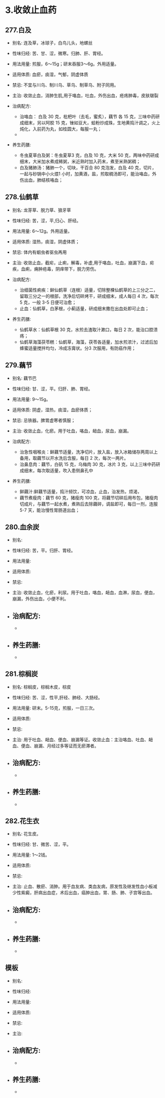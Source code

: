 # 3.收敛止血药



## 277.白及

- 别名: 连及草，冰球子，白鸟儿头，地螺丝
- 性味归经: 苦、甘、涩，微寒。归肺、肝、胃经。
- 用法用量:  煎服，6～15g；研末吞服3～6g。外用适量。
- 适用体质: 血瘀，痰湿，气郁，阴虚体质
- 禁忌: 不宜与川乌、制川乌、草乌、制草乌、附子同用。

- 主治: 收敛止血，消肿生肌,用于咯血，吐血，外伤出血，疮疡肿毒，皮肤皲裂
- 治病配方: 
  - 治咯血： 白及 30 克，枇杷叶（去毛，蜜炙），藕节 各 15 克，三味中药研成细末，另以阿胶 15 克，锉如豆大，蛤粉炒成珠，生地黄捣汁调之，火上炖化，入前药为丸，如桂圆大，每服一丸；
  - 
  
- 养生药膳: 
  -  冬虫夏草白及粥：冬虫夏草3 克，白及 10 克，大米 50 克，两味中药研成细末，大米加水煮成稀粥，米近熟时加入药末，煮至米熟粥稠；
  -  白及猪肺汤：猪肺一个，切块，干百合 80 克泡发，白及 40 克，切片，一起与砂锅中小火煨1 小时，加黄酒，盐，煎取稠汤即可，能治咯血，外伤出血，肺结核咯血；

## 278.仙鹤草

- 别名: 龙芽草、脱力草、狼牙草
- 性味归经: 苦，涩，平,归心、肝经。
- 用法用量:  6～12g。外用适量。
- 适用体质: 湿热，痰湿，阴虚体质；
- 禁忌: 体内有蛔虫者驱虫再用

- 主治: 收敛止血，截疟，止痢，解毒，补虚,用于咯血，吐血，崩漏下血，疟疾，血痢，痈肿疮毒，阴痒带下，脱力劳伤。
- 治病配方: 
  - 治细菌性痢疾：鲜仙鹤草（连根）适量，切除整棵仙鹤草的上三分之二，留取三分之一的根部，洗净后切碎烤干，研成细末，成人每日 4 次，每次 5 克，一般 3-5 日便可治愈；
  - 止血：仙鹤草，白茅根，小蓟适量，研成细末撒在出血处即可止血；
  
- 养生药膳: 
  -  仙鹤草水：仙鹤草根 30 克，水煎去渣取汁漱口，每日 2 次，能治口腔溃疡；
  -  仙鹤草海藻茯苓糕：仙鹤草，海藻，茯苓各适量，加水煎浓汁，过滤后加蜂蜜适量搅拌均匀，冷成冻膏状。分3 次服用，有防癌作用；



## 279.藕节

- 别名: 藕节巴
- 性味归经: 甘、涩，平。归肝、肺、胃经。
- 用法用量: 9～15g。
- 适用体质: 阴虚，湿热，痰湿，血瘀体质；
- 禁忌: 忌铁器。脾胃虚寒者慎服；

- 主治: 收敛止血，化瘀。用于吐血，咯血，衄血，尿血，崩漏。
- 治病配方: 
  - 治急性咽喉炎：鲜藕节适量，洗净切片，放入盐，放入冰箱储存两周以上备用，取藕节以开水洗后含服，每日 2 次，每次一两片。
  - 治鼻息肉：藕节，白矾 15 克，乌梅肉 30 克，冰片 3 克，以上三味中药研成细末，每次取适量，吹入患侧鼻孔中
  
- 养生药膳: 
  -  鲜藕汁:鲜藕节适量，捣汁频饮，可凉血，止血，治发热，烦渴，
  -  藕节煮瘦肉：藕节 60 克，猪瘦肉 100 克，将藕节切碎后用布包，猪瘦肉切成片，与藕节一起水煮，煮熟后去除藕碎，调盐即可，每日一剂，连服 5-7 天，能治慢性胃肠道出血；


## 280.血余炭

- 别名: 
- 性味归经: 苦，平。归肝、胃经。
- 用法用量: 
- 适用体质: 
- 禁忌: 

- 主治: 收敛止血，化瘀，利尿。用于吐血，咯血，衄血，血淋，尿血，便血，崩漏，外伤出血，小便不利。

- 治病配方: 
  - 
  - 
  
- 养生药膳: 
  -  
  -  



## 281.棕榈炭

- 别名: 棕榈皮，棕榈木皮，棕皮
- 性味归经: 苦、涩，性平,肝经、肺经、大肠经。
- 用法用量: 研末。5-15克，煎服，一日三次。
- 适用体质: 
- 禁忌: 

- 主治: 用于吐血、衄血、便血、崩漏等证。收敛止血：主治咯血、吐血、衄血、便血、崩漏、月经过多等证而无瘀滞者。
- 治病配方: 
  - 
  - 
  
- 养生药膳: 
  -  
  - 


## 282.花生衣

- 别名: 花生皮。
- 性味归经: 甘、微苦、涩，平。
- 用法用量: 1～2钱。
- 适用体质: 
- 禁忌: 

- 主治: 止血、散瘀、消肿。用于血友病、类血友病，原发性及继发性血小板减少性紫癜，肝病出血症，术后出血，癌肿出血，胃、肠、肺、子宫等出血。
- 治病配方: 
  - 
  - 
  
- 养生药膳: 
  -  
  -   







## 模板

- 别名: 
- 性味归经: 
- 用法用量: 
- 适用体质: 
- 禁忌: 

- 主治: 
- 治病配方: 
  - 
  - 
  
- 养生药膳: 
  -  
  -  
